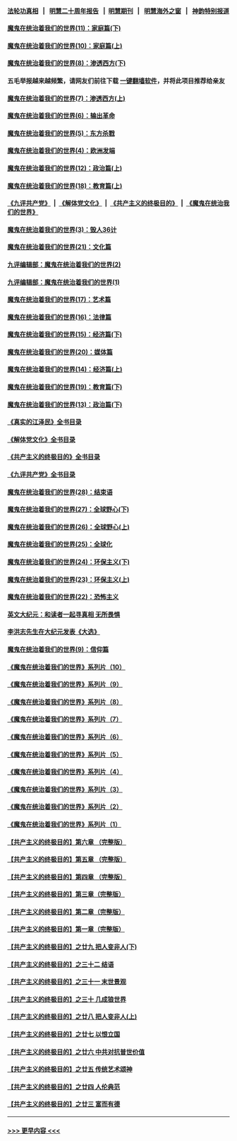 #### [法轮功真相](https://github.com/gfw-breaker/truth/blob/master/README.md?t=0) &nbsp;&nbsp;|&nbsp;&nbsp; [明慧二十周年报告](https://github.com/gfw-breaker/mh-reports/blob/master/README.md?t=0) &nbsp;&nbsp;|&nbsp;&nbsp;[明慧期刊](https://github.com/gfw-breaker/mh-qikan) &nbsp;&nbsp;|&nbsp;&nbsp; [明慧海外之窗](https://github.com/gfw-breaker/mh-news/blob/master/README.md?t=0) &nbsp;&nbsp;|&nbsp;&nbsp; [神韵特别报道](https://github.com/gfw-breaker/mh-news/blob/master/shenyun.md?t=0)
#### [魔鬼在统治着我们的世界(11)：家庭篇(下)](../pages/nsc422/n10440961.md?t=11200350) 
#### [魔鬼在统治着我们的世界(10)：家庭篇(上)](../pages/nsc422/n10435448.md?t=11200350) 
#### [魔鬼在统治着我们的世界(8)：渗透西方(下)](../pages/nsc422/n10429603.md?t=11200350) 
#### 五毛举报越来越频繁，请网友们前往下载 [一键翻墙软件](https://github.com/gfw-breaker/ssr-accounts)，并将此项目推荐给亲友
#### [魔鬼在统治着我们的世界(7)：渗透西方(上)](../pages/nsc422/n10426013.md?t=11200350) 
#### [魔鬼在统治着我们的世界(6)：输出革命](../pages/nsc422/n10421536.md?t=11200350) 
#### [魔鬼在统治着我们的世界(5)：东方杀戮](../pages/nsc422/n10417707.md?t=11200350) 
#### [魔鬼在统治着我们的世界(4)：欧洲发端](../pages/nsc422/n10414890.md?t=11200350) 
#### [魔鬼在统治着我们的世界(12)：政治篇(上)](../pages/nsc422/n10444576.md?t=11200350) 
#### [魔鬼在统治着我们的世界(18)：教育篇(上)](../pages/nsc422/n10526970.md?t=11200350) 
#### [《九评共产党》](https://github.com/begood0513/9ping.md/blob/master/README.md) &nbsp;|&nbsp; [《解体党文化》](../../../../jtdwh.md/blob/master/README.md)  &nbsp;|&nbsp; [《共产主义的终极目的》](../../../../gczydzjmd.md/blob/master/README.md) &nbsp;|&nbsp; [《魔鬼在统治我们的世界》](../../../../mgztzwmdsj.md/blob/master/README.md) 
#### [魔鬼在统治着我们的世界(3)：毁人36计](../pages/nsc422/n10411583.md?t=11200350) 
#### [魔鬼在统治着我们的世界(21)：文化篇](../pages/nsc422/n10597706.md?t=11200350) 
#### [九评编辑部：魔鬼在统治着我们的世界(2)](../pages/nsc422/n10410036.md?t=11200350) 
#### [九评编辑部：魔鬼在统治着我们的世界(1)](../pages/nsc422/n10406825.md?t=11200350) 
#### [魔鬼在统治着我们的世界(17)：艺术篇](../pages/nsc422/n10499093.md?t=11200350) 
#### [魔鬼在统治着我们的世界(16)：法律篇](../pages/nsc422/n10485969.md?t=11200350) 
#### [魔鬼在统治着我们的世界(15)：经济篇(下)](../pages/nsc422/n10469975.md?t=11200350) 
#### [魔鬼在统治着我们的世界(20)：媒体篇](../pages/nsc422/n10586579.md?t=11200350) 
#### [魔鬼在统治着我们的世界(14)：经济篇(上)](../pages/nsc422/n10457370.md?t=11200350) 
#### [魔鬼在统治着我们的世界(19)：教育篇(下)](../pages/nsc422/n10564808.md?t=11200350) 
#### [魔鬼在统治着我们的世界(13)：政治篇(下)](../pages/nsc422/n10448270.md?t=11200350) 
#### [《真实的江泽民》全书目录](../pages/nsc422/n13721399.md?t=11200350) 
#### [《解体党文化》全书目录](../pages/nsc422/n13721157.md?t=11200350) 
#### [《共产主义的终极目的》全书目录](../pages/nsc422/n13721048.md?t=11200350) 
#### [《九评共产党》全书目录](../pages/nsc422/n13708085.md?t=11200350) 
#### [魔鬼在统治着我们的世界(28)：结束语](../pages/nsc422/n10936246.md?t=11200350) 
#### [魔鬼在统治着我们的世界(27)：全球野心(下)](../pages/nsc422/n10928319.md?t=11200350) 
#### [魔鬼在统治着我们的世界(26)：全球野心(上)](../pages/nsc422/n10900318.md?t=11200350) 
#### [魔鬼在统治着我们的世界(25)：全球化](../pages/nsc422/n10788205.md?t=11200350) 
#### [魔鬼在统治着我们的世界(24)：环保主义(下)](../pages/nsc422/n10695307.md?t=11200350) 
#### [魔鬼在统治着我们的世界(23)：环保主义(上)](../pages/nsc422/n10688613.md?t=11200350) 
#### [魔鬼在统治着我们的世界(22)：恐怖主义](../pages/nsc422/n10614727.md?t=11200350) 
#### [英文大纪元：和读者一起寻真相 无所畏惧](../pages/nsc422/n12542027.md?t=11200350) 
#### [李洪志先生在大纪元发表《大选》](../pages/nsc422/n12534746.md?t=11200350) 
#### [魔鬼在统治着我们的世界(9)：信仰篇](../pages/nsc422/n10432159.md?t=11200350) 
#### [《魔鬼在统治着我们的世界》系列片（10）](../pages/nsc422/n12292670.md?t=11200350) 
#### [《魔鬼在统治着我们的世界》系列片（9）](../pages/nsc422/n12290859.md?t=11200350) 
#### [《魔鬼在统治着我们的世界》系列片（8）](../pages/nsc422/n12287445.md?t=11200350) 
#### [《魔鬼在统治着我们的世界》系列片（7）](../pages/nsc422/n12283425.md?t=11200350) 
#### [《魔鬼在统治着我们的世界》系列片（6）](../pages/nsc422/n12282314.md?t=11200350) 
#### [《魔鬼在统治着我们的世界》系列片（5）](../pages/nsc422/n12281419.md?t=11200350) 
#### [《魔鬼在统治着我们的世界》系列片（4）](../pages/nsc422/n12274024.md?t=11200350) 
#### [《魔鬼在统治着我们的世界》系列片（3）](../pages/nsc422/n12271322.md?t=11200350) 
#### [《魔鬼在统治着我们的世界》系列片（2）](../pages/nsc422/n12269049.md?t=11200350) 
#### [《魔鬼在统治着我们的世界》系列片（1）](../pages/nsc422/n12267575.md?t=11200350) 
#### [【共产主义的终极目的】第六章 （完整版）](../pages/nsc422/n11428913.md?t=11200350) 
#### [【共产主义的终极目的】第五章 （完整版）](../pages/nsc422/n11428912.md?t=11200350) 
#### [【共产主义的终极目的】第四章 （完整版）](../pages/nsc422/n11428907.md?t=11200350) 
#### [【共产主义的终极目的】第三章（完整版）](../pages/nsc422/n11428848.md?t=11200350) 
#### [【共产主义的终极目的】第二章（完整版）](../pages/nsc422/n11428831.md?t=11200350) 
#### [【共产主义的终极目的】第一章（完整版）](../pages/nsc422/n11417651.md?t=11200350) 
#### [【共产主义的终极目的】之廿九 把人变非人(下)](../pages/nsc422/n11344140.md?t=11200350) 
#### [【共产主义的终极目的】之三十二 结语](../pages/nsc422/n11360535.md?t=11200350) 
#### [【共产主义的终极目的】之三十一 末世景观](../pages/nsc422/n11351129.md?t=11200350) 
#### [【共产主义的终极目的】之三十 几成狼世界](../pages/nsc422/n11348280.md?t=11200350) 
#### [【共产主义的终极目的】之廿八 把人变非人(上)](../pages/nsc422/n11340492.md?t=11200350) 
#### [【共产主义的终极目的】之廿七 以恨立国](../pages/nsc422/n11336944.md?t=11200350) 
#### [【共产主义的终极目的】之廿六 中共对抗普世价值](../pages/nsc422/n11324785.md?t=11200350) 
#### [【共产主义的终极目的】之廿五 传统艺术颂神](../pages/nsc422/n11296396.md?t=11200350) 
#### [【共产主义的终极目的】之廿四 人伦典范](../pages/nsc422/n11296397.md?t=11200350) 
#### [【共产主义的终极目的】之廿三 富而有德](../pages/nsc422/n11283598.md?t=11200350) 

----
#### [ >>> 更早内容 <<< ](../indexes/nsc422-earlier.md)

